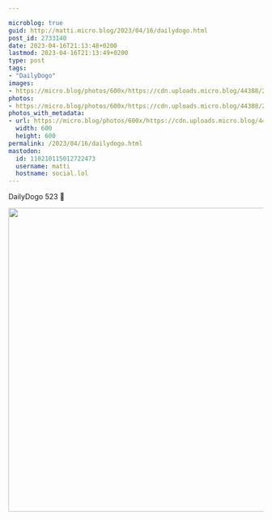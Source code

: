 ```yaml
---

microblog: true
guid: http://matti.micro.blog/2023/04/16/dailydogo.html
post_id: 2733140
date: 2023-04-16T21:13:48+0200
lastmod: 2023-04-16T21:13:49+0200
type: post
tags:
- "DailyDogo"
images:
- https://micro.blog/photos/600x/https://cdn.uploads.micro.blog/44388/2023/b8154daec6.jpg
photos:
- https://micro.blog/photos/600x/https://cdn.uploads.micro.blog/44388/2023/b8154daec6.jpg
photos_with_metadata:
- url: https://micro.blog/photos/600x/https://cdn.uploads.micro.blog/44388/2023/b8154daec6.jpg
  width: 600
  height: 600
permalink: /2023/04/16/dailydogo.html
mastodon:
  id: 110210115012722473
  username: matti
  hostname: social.lol
---
```

DailyDogo 523 🐶

<img src="/media/uploads/2023/b8154daec6.jpg" width="600" height="600" alt="" />
